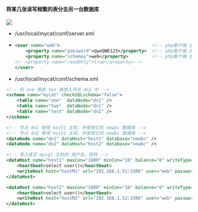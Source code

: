 #### 将某几张读写频繁的表分去另一台数据库

![](/assets/mycat01.png)

* /usr/local/mycat/conf/server.xml
* ```xml
  <user name="web">                                   <!-- php客户端 连接的用户     -->
      <property name="password">qweQWE123</property>  <!-- php客户端 连接的密码     -->
      <property name="schemas">web</property>         <!-- php客户端 连接的库名     -->
  <!--<property name="readOnly">true</property>-->
  </user>
  ```
* /usr/local/mycat/conf/schema.xml

```xml
<!-- 将 one 表和 two 表放入节点 dn1 中 -->
<schema name="mycat" checkSQLschema="false">
    <table name="one"  dataNode="dn1" />
    <table name="two"  dataNode="dn1" />
    <table name="test" dataNode="dn2" />
</schema>

<!-- 节点 dn1 使用 host1 主机，并使用它的 newbc 数据库 -->
<!-- 节点 dn2 使用 host2 主机，并使用它的 newbc 数据库 -->
<dataNode name="dn1" dataHost="host1" database="newbc" />
<dataNode name="dn2" dataHost="host2" database="newbc" />

<!-- 写入真实 mysql 主机的 用户名、密码 -->
<dataHost name="host1" maxCon="1000" minCon="10" balance="0" writeType="0" dbType="mysql" dbDriver="native" switchType="1"  slaveThreshold="100">
    <heartbeat>select user()</heartbeat>
    <writeHost host="hostM1" url="192.168.1.51:3306" user="web" password="password"/>
</dataHost>

<dataHost name="host2" maxCon="1000" minCon="10" balance="0" writeType="0" dbType="mysql" dbDriver="native" switchType="1"  slaveThreshold="100">
    <heartbeat>select user()</heartbeat>
    <writeHost host="hostM2" url="192.168.1.52:3306" user="web" password="password"/>
</dataHost>
```



